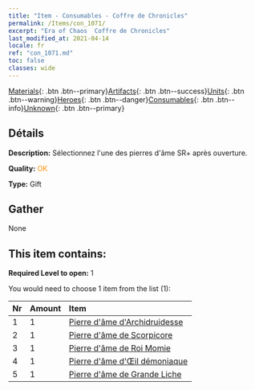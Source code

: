 ```yaml
---
title: "Item - Consumables - Coffre de Chronicles"
permalink: /Items/con_1071/
excerpt: "Era of Chaos  Coffre de Chronicles"
last_modified_at: 2021-04-14
locale: fr
ref: "con_1071.md"
toc: false
classes: wide
---
```

 [Materials](/fr/Items/){: .btn .btn--primary}[Artifacts](/fr/Items/Artifacts/){: .btn .btn--success}[Units](/fr/Items/Units/){: .btn .btn--warning}[Heroes](/fr/Items/Heroes/){: .btn .btn--danger}[Consumables](/fr/Items/Consumables/){: .btn .btn--info}[Unknown](/fr/Items/Unknown/){: .btn .btn--primary}

## Détails
 **Description:** Sélectionnez l'une des pierres d'âme SR+ après ouverture.

 **Quality:** <span style="color: #FF8C00">OK</span>

 **Type:** Gift

## Gather

  None

## This item contains:

 **Required Level to open:** 1

 You would need to choose 1 item from the list (1):

  | Nr | Amount |     Item    |
  |:---|:-------|:------------|
  | 1 | 1 | [Pierre d'âme d'Archidruidesse](/fr/Items/unt_296/) | 
  | 2 | 1 | [Pierre d'âme de Scorpicore](/fr/Items/unt_333/) | 
  | 3 | 1 | [Pierre d'âme de Roi Momie](/fr/Items/unt_304/) | 
  | 4 | 1 | [Pierre d'âme d'Œil démoniaque](/fr/Items/unt_330/) | 
  | 5 | 1 | [Pierre d'âme de Grande Liche](/fr/Items/unt_301/) | 
